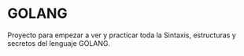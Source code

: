 # GOLANG
Proyecto para empezar a ver y practicar toda la Sintaxis, estructuras y secretos del lenguaje GOLANG.
